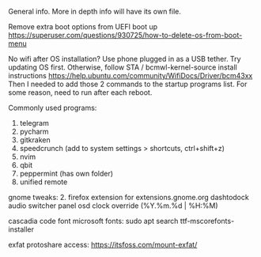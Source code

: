 General info. 
More in depth info will have its own file.

Remove extra boot options from UEFI boot up
https://superuser.com/questions/930725/how-to-delete-os-from-boot-menu

No wifi after OS installation? Use phone plugged in as a USB tether. 
Try updating OS first. Otherwise, follow STA / bcmwl-kernel-source install instructions
https://help.ubuntu.com/community/WifiDocs/Driver/bcm43xx
Then I needed to add those 2 commands to the startup programs list. For some reason, need to run after each reboot.

Commonly used programs:
1. telegram
2. pycharm
3. gitkraken
4. speedcrunch (add to system settings > shortcuts, ctrl+shift+z)
5. nvim
6. qbit
7. peppermint (has own folder)
8. unified remote

gnome tweaks:
2. firefox extension for extensions.gnome.org
dashtodock
audio switcher
panel osd
clock override (%Y.%m.%d | %H:%M)

cascadia code font
microsoft fonts: sudo apt search ttf-mscorefonts-installer

exfat protoshare access:
https://itsfoss.com/mount-exfat/

